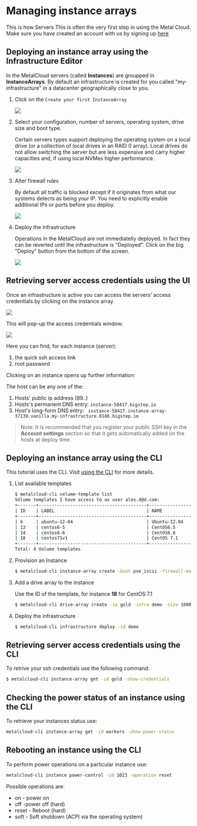 # Managing instance arrays

This is how Servers This is often the very first step in using the Metal Cloud.
Make sure you have created an account with us by signing up [here](http://bigstep.com)

## Deploying an instance array using the Infrastructure Editor

In the MetalCloud servers (called **Instances**) are groupped in **InstanceArrays**. By default an infrastructure is created for you called "my-infrastructure" in a datacenter geographically close to you.

1. Click on the `Create your first InstanceArray`

    ![](/assets/guides/getting_started3.png)


2. Select your configuration, number of servers, operating system, drive size and boot type. 

    Certain servers types support deploying the operating system on a local drive (or a collection of local drives in an RAID 0 array). Local drives do not allow switching the server but are less expensive and carry higher capacities and, if using local NVMes higher performance.

    ![](/assets/guides/getting_started5.png)

3. Alter firewall rules

    By default all traffic is blocked except if it originates from what our systems detects as being your IP. You need to explicitly enable additional IPs or ports before you deploy.

    ![](/assets/guides/getting_started41.png)

4. Deploy the infrastructure

    Operations in the MetalCloud are not immediatelly deployed. In fact they can be reverted until the infrastructure is "Deployed".
    Click on the big "Deploy" button from the bottom of the screen.

    ![](/assets/guides/getting_started61.png)

## Retrieving server access credentials using the UI

Once an infrastructure is active you can access the servers' access credentials by clicking on the instance array.

![](/assets/guides/managing_instance_arrays1.png)

This will pop-up the access credentials window:

![](/assets/guides/managing_instance_arrays2.png)

Here you can find, for each instance (server):
1. the quick ssh access link
2. root password

Clicking on an instance opens up further information:

The host can be any one of the:
1. Hosts' public ip address (89..)
2. Hosts's permanent DNS entry: `instance-58417.bigstep.io `
3. Host's long-form DNS entry: ` instance-58417.instance-array-37139.vanilla.my-infrastructure.8186.bigstep.io`

>Note: It is recommended that you register your public SSH key in the **Account settings** section so that it gets automatically added on the hosts at deploy time.

## Deploying an instance array using the CLI

This tutorial uses the CLI. Visit [using the CLI](/guides/using_the_cli) for more details.

1. List available templates

    ```bash
    $ metalcloud-cli volume-template list
    Volume templates I have access to as user alex.d@d.com:
    +-------+-----------------------------------------+----------------------------------+-------+---------------------------+-----------+
    | ID    | LABEL                                   | NAME                             | SIZE  | STATUS                    | FLAGS     |
    +-------+-----------------------------------------+----------------------------------+-------+---------------------------+-----------+
    | 6     | ubuntu-12-04                            | Ubuntu-12.04                     | 40960 | deprecated_deny_provision |           |
    | 13    | centos6-5                               | CentOS6.5                        | 40960 | deprecated_allow_expand   |           |
    | 14    | centos6-6                               | CentOS6.6                        | 41000 | deprecated_allow_expand   |           |
    | 18    | centos71v1                              | CentOS 7.1                       | 40960 | deprecated_allow_expand   |           |
    +-------+-----------------------------------------+----------------------------------+-------+---------------------------+-----------+
    Total: 4 Volume templates
    ```

2. Provision an Instance 


    ```bash
    $ metalcloud-cli instance-array create -boot pxe_iscsi -firewall-management-disabled -infra demo -instance-count 1 -label gold
    ```
3. Add a drive array to the instance

    Use the ID of the template, for instance **18** for CentOS 7.1

    ```bash
    $ metalcloud-cli drive-array create -ia gold -infra demo -size 100000 -label gold-da -template 18
    ```

4. Deploy the infrastructure

    ```bash
    $ metalcloud-cli infrastructure deploy -id demo
    ```

## Retrieving server access credentials using the CLI


To retrive your ssh credentials use the following command:

```bash
$ metalcloud-cli instance-array get -id gold -show-credentials
```


## Checking the power status of an instance using the CLI

To retrieve your instances status use:
```bash
metalcloud-cli instance-array get -id workers -show-power-status
```

## Rebooting an instance using the CLI
To perform power operations on a particular instance use:
```bash
metalcloud-cli instance power-control -id 1023 -operation reset
```

Possible operations are:
* on - power on
* off -power off (hard)
* reset - Reboot (hard)
* soft - Soft shutdown (ACPI via the operating system)